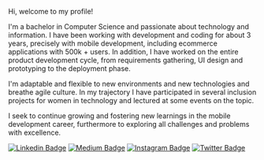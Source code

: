 
Hi, welcome to my profile!

I'm a bachelor in Computer Science and passionate about technology and information. I have been working with development and coding for about 3 years, precisely with mobile development, including ecommerce applications with 500k + users. In addition, I have worked on the entire product development cycle, from requirements gathering, UI design and prototyping to the deployment phase.

I'm adaptable and flexible to new environments and new technologies and breathe agile culture. In my trajectory I have participated in several inclusion projects for women in technology and lectured at some events on the topic.

I seek to continue growing and fostering new learnings in the mobile development career, furthermore to exploring all challenges and problems with excellence.


[![Linkedin Badge](https://img.shields.io/badge/-LinkedIn-blue?style=flat-square&logo=Linkedin&logoColor=white&link=https://www.linkedin.com/in/moniquealtero/)](https://www.linkedin.com/in/moniquealtero/)
[![Medium Badge](https://img.shields.io/badge/-Medium-000000?style=flat-square&labelColor=000000&logo=medium&logoColor=white&link=https://medium.com/@moniquealtero)](https://medium.com/@moniquealtero)
[![Instagram Badge](https://img.shields.io/badge/-Instagram-C13584?style=flat-square&labelColor=C13584&logo=instagram&logoColor=white&link=https://www.instagram.com/moniquealtero/)](https://www.instagram.com/moniquealtero/)
[![Twitter Badge](https://img.shields.io/badge/-Twitter-blue?style=flat-square&logo=Twitter&logoColor=white&link=https://www.twitter.com/moniquealtero/)](https://www.twitter.com/moniquealtero)
